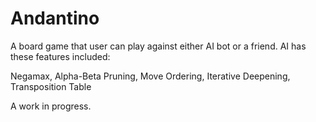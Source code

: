 # Andantino

A board game that user can play against either AI bot or a friend. AI has these features included:

Negamax,
Alpha-Beta Pruning,
Move Ordering,
Iterative Deepening,
Transposition Table

A work in progress.
